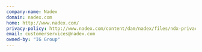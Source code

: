 ```yaml
---
company-name: Nadex
domain: nadex.com
home: http://www.nadex.com/
privacy-policy: http://www.nadex.com/content/dam/nadex/files/ndx-privacypolicy.pdf
email: customerservices@nadex.com
owned-by: "IG Group"
---
```




